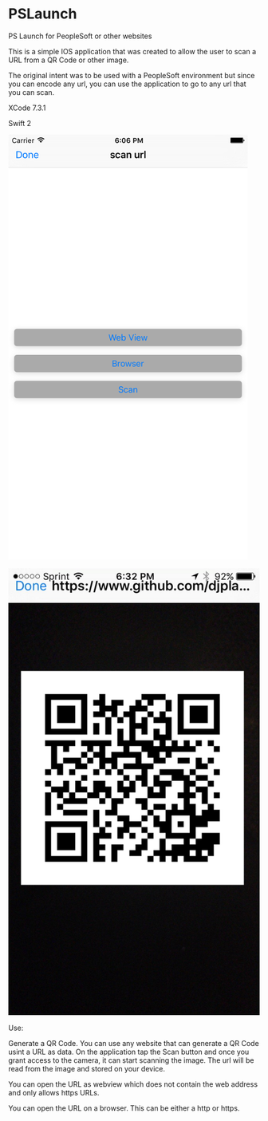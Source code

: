 # PSLaunch
PS Launch for PeopleSoft or other websites

This is a simple IOS application that was created to allow the user to scan a URL from a QR Code or other image.

The original intent was to be used with a PeopleSoft environment but since you can encode any url, you can use the application to go to any url that you can scan.

XCode 7.3.1

Swift 2

![alt text](screenshot.png "PSLaunch Screenshot")

![alt text](scanning.jpg "Scanning Screenshot")

Use:

Generate a QR Code. You can use any website that can generate a QR Code usint a URL as data.
On the application tap the Scan button and once you grant access to the camera, it can start scanning the image. The url will be read from the image and stored on your device.

You can open the URL as webview which does not contain the web address and only allows https URLs. 

You can open the URL on a browser. This can be either a http or https.

